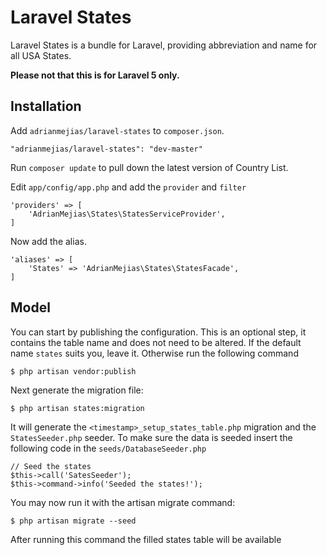 # Laravel States

Laravel States is a bundle for Laravel, providing abbreviation and name for all USA States.

**Please not that this is for Laravel 5 only.**

## Installation

Add `adrianmejias/laravel-states` to `composer.json`.

    "adrianmejias/laravel-states": "dev-master"
    
Run `composer update` to pull down the latest version of Country List.

Edit `app/config/app.php` and add the `provider` and `filter`

    'providers' => [
        'AdrianMejias\States\StatesServiceProvider',
    ]

Now add the alias.

    'aliases' => [
        'States' => 'AdrianMejias\States\StatesFacade',
    ]
    

## Model

You can start by publishing the configuration. This is an optional step, it contains the table name and does not need to be altered. If the default name `states` suits you, leave it. Otherwise run the following command

    $ php artisan vendor:publish

Next generate the migration file:

    $ php artisan states:migration
    
It will generate the `<timestamp>_setup_states_table.php` migration and the `StatesSeeder.php` seeder. To make sure the data is seeded insert the following code in the `seeds/DatabaseSeeder.php`

    // Seed the states
    $this->call('SatesSeeder');
    $this->command->info('Seeded the states!'); 

You may now run it with the artisan migrate command:

    $ php artisan migrate --seed
    
After running this command the filled states table will be available